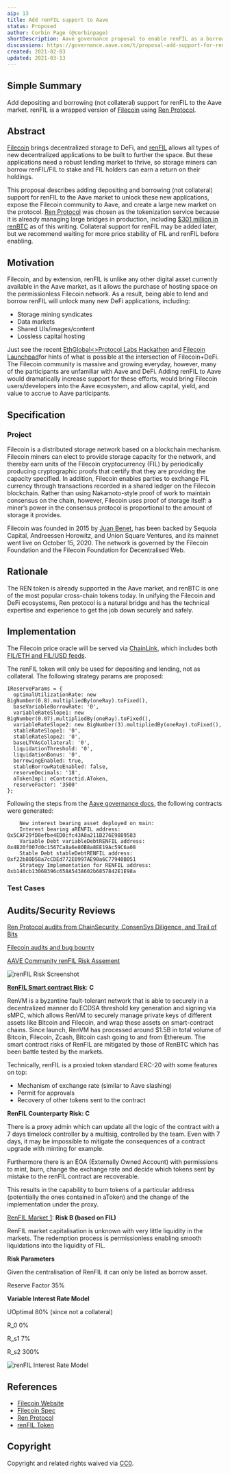 ```yaml
---
aip: 13
title: Add renFIL support to Aave
status: Proposed
author: Corbin Page (@corbinpage)
shortDescription: Aave governance proposal to enable renFIL as a borrow asset
discussions: https://governance.aave.com/t/proposal-add-support-for-renfil-filecoin/1059
created: 2021-02-03
updated: 2021-03-13
---
```



## Simple Summary


Add depositing and borrowing (not collateral) support for renFIL to the Aave market. renFIL is a wrapped version of [Filecoin](https://filecoin.io/) using [Ren Protocol](https://renproject.io/).

## Abstract


[Filecoin](https://filecoin.io/) brings decentralized storage to DeFi, and [renFIL](https://renproject.io/) allows all types of new decentralized applications to be built to further the space. But these applications need a robust lending market to thrive, so storage miners can borrow renFIL/FIL to stake and FIL holders can earn a return on their holdings.

This proposal describes adding depositing and borrowing (not collateral) support for renFIL to the Aave market to unlock these new applications, expose the Filecoin community to Aave, and create a large new market on the protocol. [Ren Protocol](https://renproject.io/) was chosen as the tokenization service because it is already managing large bridges in production, including [$301 million in renBTC](https://www.coingecko.com/en/coins/renbtc) as of this writing. Collateral support for renFIL may be added later, but we recommend waiting for more price stability of FIL and renFIL before enabling.

## Motivation


Filecoin, and by extension, renFIL is unlike any other digital asset currently available in the Aave market, as it allows the purchase of hosting space on the permissionless Filecoin network. As a result, being able to lend and borrow renFIL will unlock many new DeFi applications, including:

* Storage mining syndicates
* Data markets
* Shared UIs/images/content
* Lossless capital hosting

Just see the recent [EthGlobal<>Protocol Labs Hackathon](https://hack.ethglobal.co/hackfs/showcase) and [Filecoin Launchpad](https://www.filecoinlaunchpad.co/)for hints of what is possible at the intersection of Filecoin+DeFi. The Filecoin community is massive and growing everyday, however, many of the participants are unfamiliar with Aave and DeFi. Adding renFIL to Aave would dramatically increase support for these efforts, would bring Filecoin users/developers into the Aave ecosystem, and allow capital, yield, and value to accrue to Aave participants.

## Specification


### Project
Filecoin is a distributed storage network based on a blockchain mechanism. Filecoin miners can elect to provide storage capacity for the network, and thereby earn units of the Filecoin cryptocurrency (FIL) by periodically producing cryptographic proofs that certify that they are providing the capacity specified. In addition, Filecoin enables parties to exchange FIL currency through transactions recorded in a shared ledger on the Filecoin blockchain. Rather than using Nakamoto-style proof of work to maintain consensus on the chain, however, Filecoin uses proof of storage itself: a miner’s power in the consensus protocol is proportional to the amount of storage it provides.

Filecoin was founded in 2015 by [Juan Benet](https://twitter.com/juanbenet), has been backed by Sequoia Capital, Andreessen Horowitz, and Union Square Ventures, and its mainnet went live on October 15, 2020. The network is governed by the Filecoin Foundation and the Filecoin Foundation for Decentralised Web.

## Rationale


The REN token is already supported in the Aave market, and renBTC is one of the most popular cross-chain tokens today. In unifying the Filecoin and DeFi ecosystems, Ren protocol is a natural bridge and has the technical expertise and experience to get the job down securely and safely.



## Implementation


The Filecoin price oracle will be served via [ChainLink](https://chain.link/), which includes both [FIL/ETH and FIL/USD feeds](https://docs.chain.link/docs/ethereum-addresses).

The renFIL token will only be used for depositing and lending, not as collateral. The following strategy params are proposed:

```
IReserveParams = {
  optimalUtilizationRate: new BigNumber(0.8).multipliedBy(oneRay).toFixed(),
  baseVariableBorrowRate: '0',
  variableRateSlope1: new BigNumber(0.07).multipliedBy(oneRay).toFixed(),
  variableRateSlope2: new BigNumber(3).multipliedBy(oneRay).toFixed(),
  stableRateSlope1: '0',
  stableRateSlope2: '0',
  baseLTVAsCollateral: '0',
  liquidationThreshold: '0',
  liquidationBonus: '0',
  borrowingEnabled: true,
  stableBorrowRateEnabled: false,
  reserveDecimals: '18',
  aTokenImpl: eContractid.AToken,
  reserveFactor: '3500'
};
```

Following the steps from the [Aave governance docs](https://docs.aave.com/developers/protocol-governance/governance/propose-your-token-as-new-aave-asset), the following contracts were generated:

```
    New interest bearing asset deployed on main:
    Interest bearing aRENFIL address: 0x5CAF29fD8efbe4ED0cfc43A8a211B276E9889583
    Variable Debt variableDebtRENFIL address: 0x4B20f007d0c1567Ca8a6e80B8a8EE19Ac59C6a08
    Stable Debt stableDebtRENFIL address: 0xf22b80D58a7cCDEd772E0997AE90a6C77940B051
    Strategy Implementation for RENFIL address: 0xb140cb1306B396c658A5438602b6857842E1E98a
```

### Test Cases


## Audits/Security Reviews
[Ren Protocol audits from ChainSecurity, ConsenSys Diligence, and Trail of Bits](https://github.com/renproject/ren/wiki/Audits)

[Filecoin audits and bug bounty](https://security.filecoin.io/)

[AAVE Community renFIL Risk Assement](https://governance.aave.com/t/proposal-add-support-for-renfil-filecoin/1059/17?u=corbpage)

![renFIL Risk Screenshot](../assets/AIP-add_renFIL_support/renFIL_risk_screenshot.png)

[**RenFIL Smart contract Risk**](https://ethplorer.io/address/0xd5147bc8e386d91cc5dbe72099dac6c9b99276f5): **C**

RenVM is a byzantine fault-tolerant network that is able to securely in a decentralized manner do ECDSA threshold key generation and signing via sMPC, which allows RenVM to securely manage private keys of different assets like Bitcoin and Filecoin, and wrap these assets on smart-contract chains. Since launch, RenVM has processed around $1.5B in total volume of Bitcoin, Filecoin, Zcash, Bitcoin cash going to and from Ethereum. The smart contract risks of RenFIL are mitigated by those of RenBTC which has been battle tested by the markets.

Technically, renFIL is a proxied token standard ERC-20 with some features on top:

* Mechanism of exchange rate (similar to Aave slashing)
* Permit for approvals
* Recovery of other tokens sent to the contract

**RenFIL Counterparty Risk: C**

There is a proxy admin which can update all the logic of the contract with a 7 days timelock controller by a multisig, controlled by the team. Even with 7 days, it may be impossible to mitigate the consequences of a contract upgrade with minting for example.

Furthermore there is an EOA (Externally Owned Account) with permissions to mint, burn, change the exchange rate and decide which tokens sent by mistake to the renFIL contract are recoverable.

This results in the capability to burn tokens of a particular address (potentially the ones contained in aToken) and the change of the implementation under the proxy.

[RenFIL Market 1](https://www.coingecko.com/en/coins/renfil): **Risk B (based on FIL)**

RenFIL market capitalisation is unknown with very little liquidity in the markets. The redemption process is permissionless enabling smooth liquidations into the liquidity of FIL.

**Risk Parameters**

Given the centralisation of RenFIL it can only be listed as borrow asset.

Reserve Factor 35%

**Variable Interest Rate Model** 

UOptimal 80% (since not a collateral)

R_0 0%

R_s1 7%

R_s2 300%

![renFIL Interest Rate Model](../assets/AIP-add_renFIL_support/renFIL_risk_graph.png)

## References
* [Filecoin Website](https://filecoin.io/)
* [Filecoin Spec](https://spec.filecoin.io/)
* [Ren Protocol](https://renproject.io/)
* [renFIL Token](https://etherscan.io/token/0xD5147bc8e386d91Cc5DBE72099DAC6C9b99276F5)

## Copyright

Copyright and related rights waived via [CC0](https://creativecommons.org/publicdomain/zero/1.0/).
